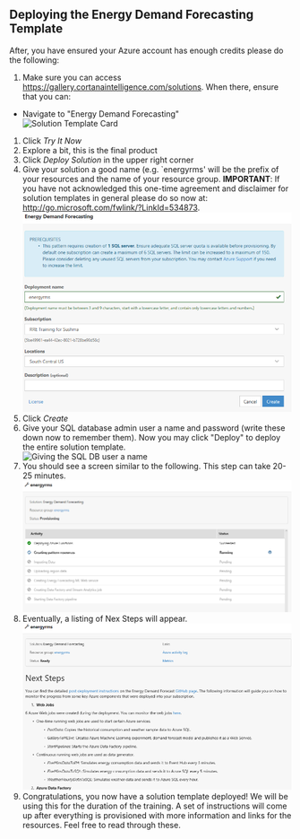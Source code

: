 ##  Deploying the Energy Demand Forecasting Template

After, you have ensured your Azure account has enough credits 
please do the following:

1. Make sure you can access https://gallery.cortanaintelligence.com/solutions.  When there, ensure that you can:
  * Navigate to "Energy Demand Forecasting"<br/>
![Solution Template Card](../imgs/solution_gallery_snapshot.PNG)
1. Click *Try It Now*
1. Explore a bit, this is the final product
1. Click *Deploy Solution* in the upper right corner
1. Give your solution a good name (e.g. `energyrms' will be the prefix of your resources and the name of your resource group.  **IMPORTANT**:  If you have not acknowledged this one-time agreement and disclaimer for solution templates in general please do so now at: http://go.microsoft.com/fwlink/?LinkId=534873. <br/>
![Giving the template a name](../imgs/provision.PNG)
1. Click *Create*
1. Give your SQL database admin user a name and password (write these down now to remember them).  Now you may click "Deploy" to deploy the entire solution template.<br>
![Giving the SQL DB user a name](/imgs/provision2.PNG)
1. You should see a screen similar to the following. This step can take 20-25 minutes.<br/>
![Giving the SQL DB user a name](/imgs/provision2b.PNG)
1. Eventually, a listing of Nex Steps will appear.  <br/>
![Solution deployment diagram](/imgs/provision3.PNG)
1. Congratulations, you now have a solution template deployed!  We will be using this for the duration of the training.  A set of instructions will come up after everything is provisioned with more information and links for the resources.  Feel free to read through these.
